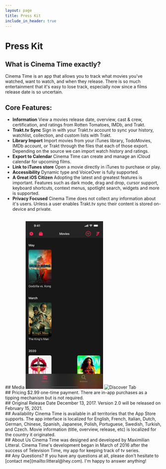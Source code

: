 ```yaml
---
layout: page
title: Press Kit
include_in_header: true
---
```


# Press Kit

## What is Cinema Time exactly?
Cinema Time is an app that allows you to track what movies you've watched, want to watch, and when they release. There is so much entertainment that it's easy to lose track, especially now since a films release date is so uncertain.
<br>
## Core Features:
- **Information** View a movies release date, overview, cast & crew, certification, and ratings from Rotten Tomatoes, IMDb, and Trakt.
- **Trakt.tv Sync** Sign in with your Trakt.tv account to sync your history, watchlist, collection, and custom lists with Trakt.
- **Library Import** Import movies from your iTunes library, TodoMovies, IMDb account, or Trakt through the files that each of those export. Depending on the source we can import watch history and ratings.
- **Export to Calendar** Cinema Time can create and manage an iCloud calendar for upcoming films.
- **Link to iTunes store** Open a movie directly in iTunes to purchase or play.
- **Accessibility** Dynamic type and VoiceOver is fully supported.
- **A Great iOS Citizen** Adopting the latest and greatest features is important. Features such as dark mode, drag and drop, cursor support, keyboard shortcuts, context menus, spotlight search, widgets and more is supported.
- **Privacy Focused** Cinema Time does not collect any information about it's users. Unless a user enables Trakt.tv sync their content is stored on-device and private.

<br>
## Media
<tr>
    <td> <img src="/assets/images/presskit/iPhone 12 Pro Max-0-tab-movies.png" alt="Movies Tab" style="width: 250px;"/> </td>
    <td> <img src="/Users/maximilian/Developer/cinema-time-homepage/assets/images/presskit/iPhone 12 Pro Max-1-tab-discover.png" alt="Discover Tab" style="width: 250px;"/> </td>
</tr>

<br>
## Pricing
$2.99 one-time payment. There are in-app purchases as a tipping mechanism but is not required.
<br>
## Original Release Date
December 13, 2017. Version 2.0 will be released on February 15, 2021.
<br>
## Availability
Cinema Time is available in all territories that the App Store supports. The app interface is localized for English, French, Italian, Dutch, German, Chinese, Spanish, Japanese, Polish, Portuguese, Swedish, Turkish, and Czech. Movie information (title, overview, release, etc) is localized for the country it originated.
<br>
## About Us
Cinema Time was designed and developed by Maximilian Litteral. Cinema Time's development began in March of 2016 after the success of Television Time, my app for keeping track of tv series.
<br>
## Any Questions?
If you have any questions at all, please don't hesitate to [contact me](mailto:litteral@hey.com). I'm happy to answer anything!
